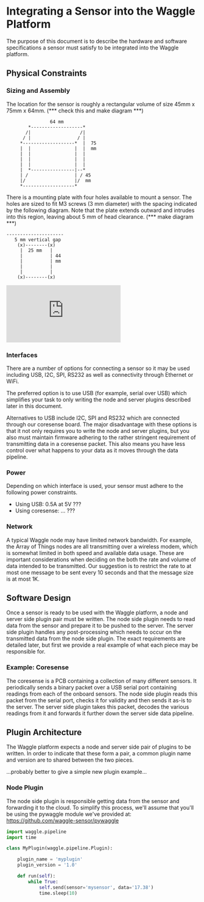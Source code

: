 # Integrating a Sensor into the Waggle Platform

The purpose of this document is to describe the hardware and software
specifications a sensor must satisfy to be integrated into the Waggle platform.

## Physical Constraints

### Sizing and Assembly

The location for the sensor is roughly a rectangular volume of size 45mm x 75mm x 64mm. (*** check this and make diagram ***)

```
                64 mm
        *-------------------*
       /|                  /|
      / |                 / |
     *-------------------*  |  75
     |  |                |  |  mm
     |  |                |  |
     |  |                |  |
     |  |                |  |
     |  *----------------|--*
     | /                 | / 45
     |/                  |/  mm
     *-------------------*
```

There is a mounting plate with four holes available to mount a sensor. The holes are sized to fit M3 screws (3 mm diameter) with the spacing indicated by the following diagram. Note that the plate extends outward and intrudes into this region, leaving about 5 mm of head clearance. (*** make diagram ***)

```
---------------------
   5 mm vertical gap
    (x)--------(x)
     |  25 mm   |
     |          | 44
     |          | mm
     |          |
     |          |
    (x)--------(x)
```

![Size and Mount](https://github.com/waggle-sensor/waggle/blob/master/docs/integrating-sensors.md)

### Interfaces

There are a number of options for connecting a sensor so it may be used including
USB, I2C, SPI, RS232 as well as connectivity through Ethernet or WiFi.

The preferred option is to use USB (for example, serial over USB) which simplifies
your task to only writing the node and server plugins described later in this document.

Alternatives to USB include I2C, SPI and RS232 which are connected through our
coresense board. The major disadvantage with these options is that it not only
requires you to write the node and server plugins, but you also must maintain
firmware adhering to the rather stringent requirement of transmitting data
in a coresense packet. This also means you have less control over what happens
to your data as it moves through the data pipeline.

### Power

Depending on which interface is used, your sensor must adhere to the following
power constraints.

* Using USB: 0.5A at 5V ???
* Using coresense: ... ???

### Network

A typical Waggle node may have limited network bandwidth. For example, the Array
of Things nodes are all transmitting over a wireless modem, which is somewhat
limited in both speed and available data usage. These are important considerations
when deciding on the both the rate and volume of data intended to be transmitted.
Our suggestion is to restrict the rate to at most one message to be sent every 10
seconds and that the message size is at most 1K.

## Software Design

Once a sensor is ready to be used with the Waggle platform, a node and server
side plugin pair must be written. The node side plugin needs to read data from
the sensor and prepare it to be pushed to the server. The server side plugin
handles any post-processing which needs to occur on the transmitted data from
the node side plugin. The exact requirements are detailed later, but first we
provide a real example of what each piece may be responsible for.

### Example: Coresense

The coresense is a PCB containing a collection of many different sensors. It
periodically sends a binary packet over a USB serial port containing readings
from each of the onboard sensors. The node side plugin reads this packet from
the serial port, checks it for validity and then sends it as-is to the server.
The server side plugin takes this packet, decodes the various readings from it
and forwards it further down the server side data pipeline.

## Plugin Architecture

The Waggle platform expects a node and server side pair of plugins to be
written. In order to indicate that these form a pair, a common plugin name and
version are to shared between the two pieces.

...probably better to give a simple new plugin example...

### Node Plugin

The node side plugin is responsible getting data from the sensor and forwarding
it to the cloud. To simplify this process, we'll assume that you'll be using
the pywaggle module we've provided at: https://github.com/waggle-sensor/pywaggle

```python
import waggle.pipeline
import time

class MyPlugin(waggle.pipeline.Plugin):

    plugin_name = 'myplugin'
    plugin_version = '1.0'

    def run(self):
        while True:
            self.send(sensor='mysensor', data='17.38')
            time.sleep(10)
```
